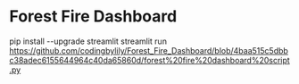 # Forest Fire Dashboard


pip install --upgrade streamlit
streamlit run https://github.com/codingbylily/Forest_Fire_Dashboard/blob/4baa515c5dbbc38adec6155644964c40da65860d/forest%20fire%20dashboard%20script.py
